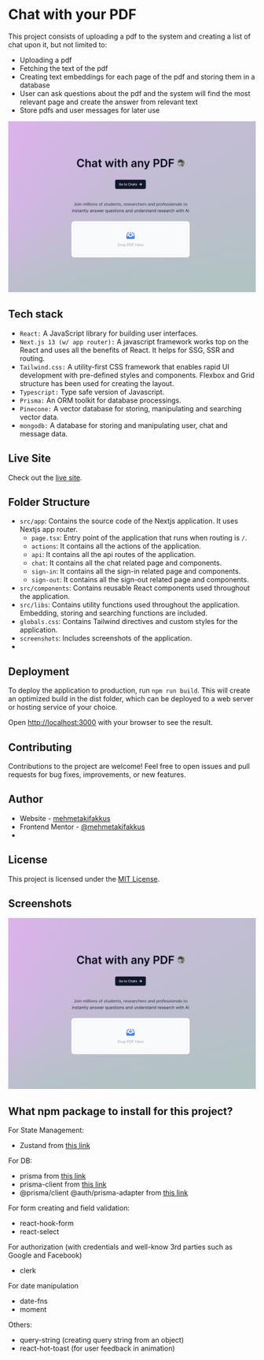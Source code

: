 # Chat with your PDF

This project consists of uploading a pdf to the system and creating a list of chat upon it, but not limited to:

- Uploading a pdf
- Fetching the text of the pdf
- Creating text embeddings for each page of the pdf and storing them in a database
- User can ask questions about the pdf and the system will find the most relevant page and create the answer from relevant text
- Store pdfs and user messages for later use

![desktop-main-image](/screenshots/desktop-main.png)

## Tech stack

- `React:` A JavaScript library for building user interfaces.
- `Next.js 13 (w/ app router):` A javascript framework works top on the React and uses all the benefits of React. It helps for SSG, SSR and routing.
- `Tailwind.css:` A utility-first CSS framework that enables rapid UI development with pre-defined styles and components. Flexbox and Grid structure has been used for creating the layout.
- `Typescript:` Type safe version of Javascript.
- `Prisma:` An ORM toolkit for database processings.
- `Pinecone:` A vector database for storing, manipulating and searching vector data.
- `mongodb:` A database for storing and manipulating user, chat and message data.

## Live Site

Check out the [live site](https://chat-pdf.netlify.app).

## Folder Structure

- `src/app`: Contains the source code of the Nextjs application. It uses Nextjs app router.
  - `page.tsx`: Entry point of the application that runs when routing is `/`.
  - `actions`: It contains all the actions of the application.
  - `api`: It contains all the api routes of the application.
  - `chat`: It contains all the chat related page and components.
  - `sign-in`: It contains all the sign-in related page and components.
  - `sign-out`: It contains all the sign-out related page and components.
- `src/components`: Contains reusable React components used throughout the application.
- `src/libs`: Contains utility functions used throughout the application. Embedding, storing and searching functions are included.
- `globals.css`: Contains Tailwind directives and custom styles for the application.
- `screenshots`: Includes screenshots of the application.
-

## Deployment

To deploy the application to production, run `npm run build`. This will create an optimized build in the dist folder, which can be deployed to a web server or hosting service of your choice.

Open [http://localhost:3000](http://localhost:3000) with your browser to see the result.

## Contributing

Contributions to the project are welcome! Feel free to open issues and pull requests for bug fixes, improvements, or new features.

## Author

- Website - [mehmetakifakkus](https://mehmetakifakkus.github.io)
- Frontend Mentor - [@mehmetakifakkus](https://www.frontendmentor.io/profile/mehmetakifakkus)
-

## License

This project is licensed under the [MIT License](LICENSE).

## Screenshots

![desktop-main-image](/screenshots/desktop-main.png)

## What npm package to install for this project?

For State Management:

- Zustand from [this link](https://github.com/pmndrs/zustand)

For DB:

- prisma from [this link](https://www.prisma.io/docs/getting-started/setup-prisma/start-from-scratch-typescript-postgres)
- prisma-client from [this link](https://www.prisma.io/docs/concepts/components/prisma-client)
- @prisma/client @auth/prisma-adapter from [this link](https://authjs.dev/reference/adapter/prisma)

For form creating and field validation:

- react-hook-form
- react-select

For authorization (with credentials and well-know 3rd parties such as Google and Facebook)

- clerk

For date manipulation

- date-fns
- moment

Others:

- query-string (creating query string from an object)
- react-hot-toast (for user feedback in animation)
